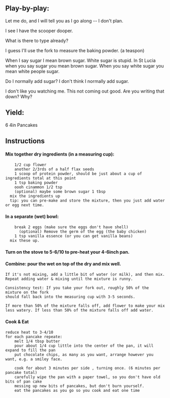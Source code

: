 
## Play-by-play:

Let me do, and I will tell you as I go along -- I don't plan.

I see I have the scooper dooper.

What is there to type already?

I guess I'll use the fork to measure the baking powder. (a teaspon)

When I say sugar I mean brown sugar. White sugar is stupid. In St Lucia when you say sugar you mean brown sugar.
When you say white sugar you mean white people sugar.

Do I normally add sugar? I don't think I normally add sugar.

I don't like you watching me. This not coming out good. Are you writing that down? Why?



## Yield:
6 4in Pancakes

## Instructions
#### Mix together dry ingredients (in a measuring cup):
        1/2 cup flower
        another 2/3rds of a half flax seeds
        1 scoop of protein powder, should be just about a cup of ingredients total at this point
        1 tsp baking powder
        oooh cinammon 1/2 tsp
        (optional) maybe some brown sugar 1 tbsp
      mix the ingredients up
      tip: you can pre-make and store the mixture, then you just add water or egg next time.
        
#### In a separate (wet) bowl:
        break 2 eggs (make sure the eggs don't have shell)
          (optional) Remove the germ of the egg (the baby chicken)
        1 tsp vanilla essence (or you can get vanilla beans)
      mix these up.
      
#### Turn on the stove to 5-6/10 to pre-heat your 4-6inch pan.

#### Combine: pour the wet on top of the dry and mix well.
    If it's not mixing, add a little bit of water (or milk), and then mix.
    Repeat adding water & mixing until the mixture is runny.

    Consistency test: If you take your fork out, roughly 50% of the mixture on the fork
    should fall back into the measuring cup with 3-5 seconds.

    If more than 50% of the mixture falls off, add flower to make your mix
    less watery. If less than 50% of the mixture falls off add water.
       
       
#### Cook & Eat
    reduce heat to 3-4/10
    for each pancake repeate:
        melt 1/4 tbsp butter
        pour about 1/4 cup little into the center of the pan, it will expand to fill the pan
        put chocolate chips, as many as you want, arrange however you want, e.g. a smiley face.

        cook for about 3 minutes per side , turning once. (6 minutes per pancake total)
        carefully wipe the pan with a paper towel, so you don't have old bits of pan cake
        messing up new bits of pancakes, but don't burn yourself.
        eat the pancakes as you go so you cook and eat one time
  
  
     
    
        
